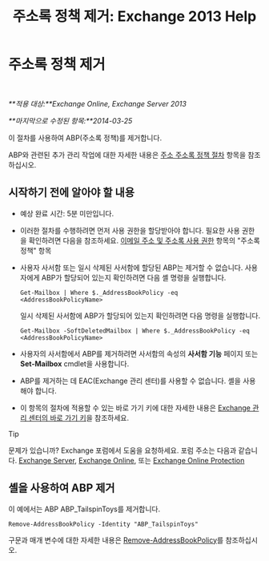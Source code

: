 ﻿---
title: '주소록 정책 제거: Exchange 2013 Help'
TOCTitle: 주소록 정책 제거
ms:assetid: c20c6f82-2f75-4116-9be1-c5af10113f71
ms:mtpsurl: https://technet.microsoft.com/ko-kr/library/Hh529946(v=EXCHG.150)
ms:contentKeyID: 50484097
ms.date: 05/22/2018
mtps_version: v=EXCHG.150
ms.translationtype: MT
---

# 주소록 정책 제거

 

_**적용 대상:**Exchange Online, Exchange Server 2013_

_**마지막으로 수정된 항목:**2014-03-25_

이 절차를 사용하여 ABP(주소록 정책)를 제거합니다.

ABP와 관련된 추가 관리 작업에 대한 자세한 내용은 [주소 주소록 정책 절차](address-book-policy-procedures-exchange-2013-help.md) 항목을 참조하십시오.

## 시작하기 전에 알아야 할 내용

  - 예상 완료 시간: 5분 미만입니다.

  - 이러한 절차를 수행하려면 먼저 사용 권한을 할당받아야 합니다. 필요한 사용 권한을 확인하려면 다음을 참조하세요. [이메일 주소 및 주소록 사용 권한](email-address-and-address-book-permissions-exchange-2013-help.md) 항목의 "주소록 정책" 항목

  - 사용자 사서함 또는 일시 삭제된 사서함에 할당된 ABP는 제거할 수 없습니다. 사용자에게 ABP가 할당되어 있는지 확인하려면 다음 셸 명령을 실행합니다.
    
    `Get-Mailbox | Where $._AddressBookPolicy -eq <AddressBookPolicyName>`
    
    일시 삭제된 사서함에 ABP가 할당되어 있는지 확인하려면 다음 명령을 실행합니다.
    
    `Get-Mailbox -SoftDeletedMailbox | Where $._AddressBookPolicy -eq <AddressBookPolicyName>`

  - 사용자의 사서함에서 ABP를 제거하려면 사서함의 속성의 **사서함 기능** 페이지 또는 **Set-Mailbox** cmdlet을 사용합니다.

  - ABP를 제거하는 데 EAC(Exchange 관리 센터)를 사용할 수 없습니다. 셸을 사용해야 합니다.

  - 이 항목의 절차에 적용할 수 있는 바로 가기 키에 대한 자세한 내용은 [Exchange 관리 센터의 바로 가기 키](keyboard-shortcuts-in-the-exchange-admin-center-exchange-online-protection-help.md)을 참조하세요.


> [!TIP]
> 문제가 있습니까? Exchange 포럼에서 도움을 요청하세요. 포럼 주소는 다음과 같습니다. <A href="https://go.microsoft.com/fwlink/p/?linkid=60612">Exchange Server</A>, <A href="https://go.microsoft.com/fwlink/p/?linkid=267542">Exchange Online</A>, 또는 <A href="https://go.microsoft.com/fwlink/p/?linkid=285351">Exchange Online Protection</A>



## 셸을 사용하여 ABP 제거

이 예에서는 ABP ABP\_TailspinToys를 제거합니다.

    Remove-AddressBookPolicy -Identity "ABP_TailspinToys"

구문과 매개 변수에 대한 자세한 내용은 [Remove-AddressBookPolicy](https://technet.microsoft.com/ko-kr/library/hh529929\(v=exchg.150\))를 참조하십시오.

